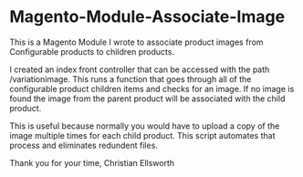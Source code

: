 Magento-Module-Associate-Image
==============================

This is a Magento Module I wrote to associate product images from Configurable products to children products.

I created an index front controller that can be accessed with the path /variationimage. This runs a function that goes through all of the configurable product children items and checks for an image. If no image is found the image from the parent product will be associated with the child product.

This is useful because normally you would have to upload a copy of the image multiple times for each child product. This script automates that process and eliminates redundent files.

Thank you for your time, Christian Ellsworth

